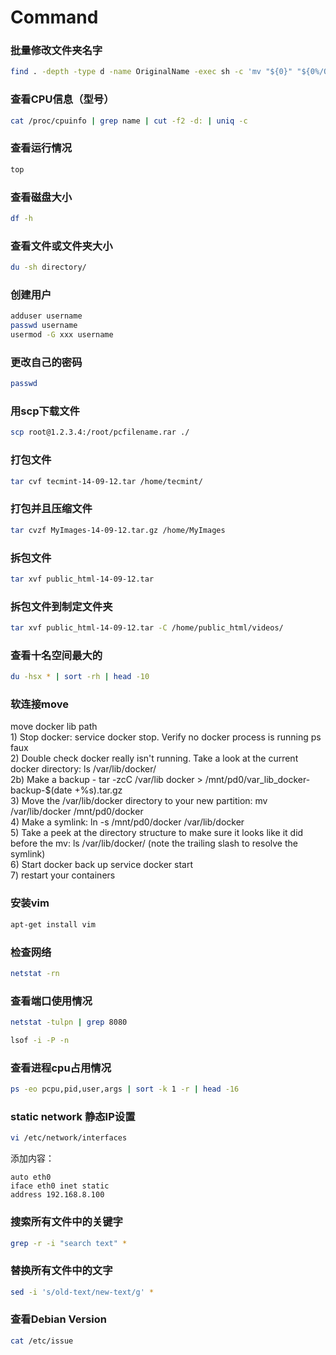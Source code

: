 # Command

### 批量修改文件夹名字

```bash
find . -depth -type d -name OriginalName -exec sh -c 'mv "${0}" "${0%/OriginalName}/NewName"' {} \;
```

### 查看CPU信息（型号）

```bash
cat /proc/cpuinfo | grep name | cut -f2 -d: | uniq -c
```

### 查看运行情况

```bash
top
```

### 查看磁盘大小

```bash
df -h
```

### 查看文件或文件夹大小

```bash
du -sh directory/
```

### 创建用户

```bash
adduser username
passwd username
usermod -G xxx username
```

### 更改自己的密码

```bash
passwd
```

### 用scp下载文件

```bash
scp root@1.2.3.4:/root/pcfilename.rar ./
```

### 打包文件

```bash
tar cvf tecmint-14-09-12.tar /home/tecmint/
```

### 打包并且压缩文件

```bash
tar cvzf MyImages-14-09-12.tar.gz /home/MyImages
```

### 拆包文件

```bash
tar xvf public_html-14-09-12.tar
```

### 拆包文件到制定文件夹

```bash
tar xvf public_html-14-09-12.tar -C /home/public_html/videos/
```

### 查看十名空间最大的

```bash
du -hsx * | sort -rh | head -10
```

### 软连接move

move docker lib path  
1\) Stop docker: service docker stop. Verify no docker process is running ps faux  
2\) Double check docker really isn't running. Take a look at the current docker directory: ls /var/lib/docker/  
2b\) Make a backup - tar -zcC /var/lib docker &gt; /mnt/pd0/var\_lib\_docker-backup-$\(date +%s\).tar.gz  
3\) Move the /var/lib/docker directory to your new partition: mv /var/lib/docker /mnt/pd0/docker  
4\) Make a symlink: ln -s /mnt/pd0/docker /var/lib/docker  
5\) Take a peek at the directory structure to make sure it looks like it did before the mv: ls /var/lib/docker/ \(note the trailing slash to resolve the symlink\)  
6\) Start docker back up service docker start  
7\) restart your containers

### 安装vim

```bash
apt-get install vim
```

### 检查网络

```bash
netstat -rn
```

### 查看端口使用情况

```bash
netstat -tulpn | grep 8080
```

```bash
lsof -i -P -n
```

### 查看进程cpu占用情况

```bash
ps -eo pcpu,pid,user,args | sort -k 1 -r | head -16
```

### static network 静态IP设置

```bash
vi /etc/network/interfaces
```

添加内容：

```text
auto eth0
iface eth0 inet static
address 192.168.8.100    
```

### 搜索所有文件中的关键字

```bash
grep -r -i "search text" *
```

### 替换所有文件中的文字

```bash
sed -i 's/old-text/new-text/g' *
```

### 查看Debian Version

```bash
cat /etc/issue
```



